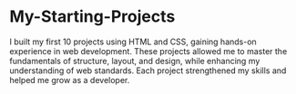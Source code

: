 # My-Starting-Projects
I built my first 10 projects using HTML and CSS, gaining hands-on experience in web development. These projects allowed me to master the fundamentals of structure, layout, and design, while enhancing my understanding of web standards. Each project strengthened my skills and helped me grow as a developer.
